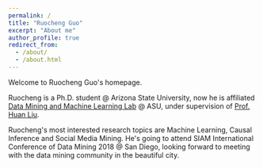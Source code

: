 ```yaml
---
permalink: /
title: "Ruocheng Guo"
excerpt: "About me"
author_profile: true
redirect_from: 
  - /about/
  - /about.html
---
```

Welcome to Ruocheng Guo's homepage.

Ruocheng is a Ph.D. student @ Arizona State University, now he is affiliated [Data Mining and Machine Learning Lab](http://dmml.asu.edu/) @ ASU, under supervision of [Prof. Huan Liu](http://www.public.asu.edu/~huanliu/).

Ruocheng's most interested research topics are Machine Learning, Causal Inference and Social Media Mining. He's going to attend SIAM International Conference of Data Mining 2018 @ San Diego, looking forward to meeting with the data mining community in the beautiful city.
